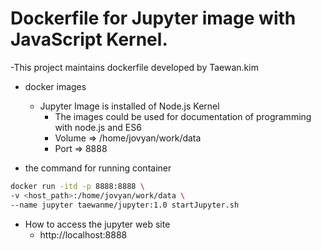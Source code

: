 # Dockerfile for Jupyter image with JavaScript Kernel.

-This project maintains dockerfile developed by Taewan.kim

- docker images
  - Jupyter Image is installed of Node.js Kernel
    - The images could be used for documentation of programming with node.js and ES6
    - Volume =>  /home/jovyan/work/data 
    - Port => 8888

- the command for running container

```bash
docker run -itd -p 8888:8888 \
-v <host_path>:/home/jovyan/work/data \
--name jupyter taewanme/jupyter:1.0 startJupyter.sh
```

- How to access the jupyter web site
  - http://localhost:8888

